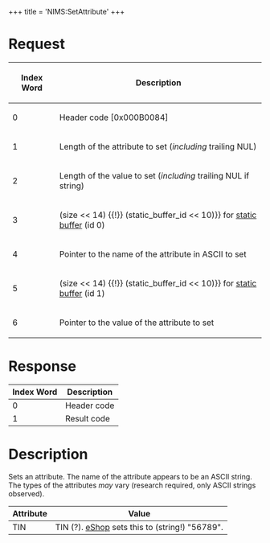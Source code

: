 +++
title = 'NIMS:SetAttribute'
+++

# Request

<table>
<thead>
<tr class="header">
<th><p>Index Word</p></th>
<th><p>Description</p></th>
</tr>
</thead>
<tbody>
<tr class="odd">
<td><p>0</p></td>
<td><p>Header code [0x000B0084]</p></td>
</tr>
<tr class="even">
<td><p>1</p></td>
<td><p>Length of the attribute to set (<em>including</em> trailing
NUL)</p></td>
</tr>
<tr class="odd">
<td><p>2</p></td>
<td><p>Length of the value to set (<em>including</em> trailing NUL if
string)</p></td>
</tr>
<tr class="even">
<td><p>3</p></td>
<td><p>(size &lt;&lt; 14) {{!}} (static_buffer_id &lt;&lt; 10)}} for <a
href="IPC#Static_Buffer_Translation" title="wikilink">static buffer</a>
(id 0)</p></td>
</tr>
<tr class="odd">
<td><p>4</p></td>
<td><p>Pointer to the name of the attribute in ASCII to set</p></td>
</tr>
<tr class="even">
<td><p>5</p></td>
<td><p>(size &lt;&lt; 14) {{!}} (static_buffer_id &lt;&lt; 10)}} for <a
href="IPC#Static_Buffer_Translation" title="wikilink">static buffer</a>
(id 1)</p></td>
</tr>
<tr class="odd">
<td><p>6</p></td>
<td><p>Pointer to the value of the attribute to set</p></td>
</tr>
</tbody>
</table>

# Response

| Index Word | Description |
|------------|-------------|
| 0          | Header code |
| 1          | Result code |

# Description

Sets an attribute. The name of the attribute appears to be an ASCII
string. The types of the attributes *may* vary (research required, only
ASCII strings observed).

| Attribute | Value                                                              |
|-----------|--------------------------------------------------------------------|
| TIN       | TIN (?). [eShop](EShop "wikilink") sets this to (string!) "56789". |